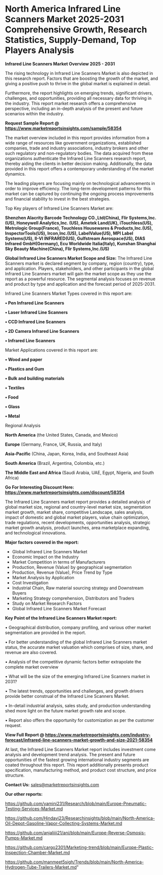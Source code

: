  # North America Infrared Line Scanners Market 2025-2031 Comprehensive Growth, Research Statistics, Supply-Demand,  Top Players Analysis

<Strong> Infrared Line Scanners Market Overview 2025 - 2031</strong>

The rising technology in Infrared Line Scanners Market is also depicted in this research report. Factors that are boosting the growth of the market, and giving a positive push to thrive in the global market is explained in detail.

Furthermore, the report highlights on emerging trends, significant drivers, challenges, and opportunities, providing all necessary data for thriving in the industry. This report market research offers a comprehensive perspective, including an in-depth analysis of the present and future scenarios within the industry.

<strong>Request Sample Report @ <a href=https://www.marketreportsinsights.com/sample/58354>https://www.marketreportsinsights.com/sample/58354</a></strong>

The market overview included in this report provides information from a wide range of resources like government organizations, established companies, trade and industry associations, industry brokers and other such regulatory and non-regulatory bodies. The data acquired from these organizations authenticate the Infrared Line Scanners research report, thereby aiding the clients in better decision making. Additionally, the data provided in this report offers a contemporary understanding of the market dynamics.

The leading players are focusing mainly on technological advancements in order to improve efficiency. The long-term development patterns for this market can be captured by continuing the ongoing process improvements and financial stability to invest in the best strategies.

Top Key players of Infrared Line Scanners Market are:

<strong>Shenzhen Alacrity Barcode Technology CO.,Ltd(China), Flir Systems,Inc.(US), Honeywell Analytics,Inc. (US), Ametek Land(UK), iTouchless(US), Metrologic Group(France), Touchless Housewares & Products,Inc.(US), InspectorTools(US), Ircon,Inc.(US), LabelValue(US), MPI Label Systems(US), II-VI INFRARED(US), Gulfstream Aerospace(US), DIAS Infrared GmbH(Germany), Ecu Worldwide Italia(Italy), Kunshan Shanghai Sky Beauty Machine(China), Flir Systems,Inc.(US)</strong>

<strong><b>Global Infrared Line Scanners Market Scope and Size:</b></strong>
The Infrared Line Scanners market is declared segment by company, region (country), type, and application. Players, stakeholders, and other participants in the global Infrared Line Scanners market will gain the market scope as they use the report as a powerful resource. The segmental analysis focuses on revenue and product by type and application and the forecast period of 2025-2031.

Infrared Line Scanners Market Types covered in this report are:

<strong>• Pen Infrared Line Scanners

• Laser Infrared Line Scanners

• CCD Infrared Line Scanners

• 2D Camera Infrared Line Scanners

• Infrared Line Scanners</strong>

Market Applications covered in this report are:

<strong>• Wood and paper

• Plastics and Gum

• Bulk and building materials

• Textiles

• Food

• Glass

• Metal</strong> 

Regional Analysis

<strong>North America</strong> (the United States, Canada, and Mexico)

<strong>Europe</strong> (Germany, France, UK, Russia, and Italy)

<strong>Asia-Pacific</strong> (China, Japan, Korea, India, and Southeast Asia)

<strong>South America</strong> (Brazil, Argentina, Colombia, etc.)

<strong>The Middle East and Africa</strong> (Saudi Arabia, UAE, Egypt, Nigeria, and South Africa)

<strong>Go For Interesting Discount Here: <a href=https://www.marketreportsinsights.com/discount/58354>https://www.marketreportsinsights.com/discount/58354</a></strong>

The Infrared Line Scanners market report provides a detailed analysis of global market size, regional and country-level market size, segmentation market growth, market share, competitive Landscape, sales analysis, impact of domestic and global market players, value chain optimization, trade regulations, recent developments, opportunities analysis, strategic market growth analysis, product launches, area marketplace expanding, and technological innovations.

<strong><b>Major factors covered in the report:</b></strong>
<ul>
  <li>Global Infrared Line Scanners Market </li>
  <li>Economic Impact on the Industry</li>
  <li>Market Competition in terms of Manufacturers</li>
  <li>Production, Revenue (Value) by geographical segmentation</li>
  <li>Production, Revenue (Value), Price Trend by Type</li>
  <li>Market Analysis by Application</li>
  <li>Cost Investigation</li>
  <li>Industrial Chain, Raw material sourcing strategy and Downstream Buyers</li>
  <li>Marketing Strategy comprehension, Distributors and Traders</li>
  <li>Study on Market Research Factors</li>
  <li>Global Infrared Line Scanners Market Forecast</li>
</ul>

<strong><b>Key Point of the Infrared Line Scanners Market report:</b></strong>

• Geographical distribution, company profiling, and various other market segmentation are provided in the report.

• For better understanding of the global Infrared Line Scanners market status, the accurate market valuation which comprises of size, share, and revenue are also covered.

• Analysis of the competitive dynamic factors better extrapolate the complete market overview

• What will be the size of the emerging Infrared Line Scanners market in 2031?

• The latest trends, opportunities and challenges, and growth drivers provide better construal of the Infrared Line Scanners Market.

• In-detail industrial analysis, sales study, and production understanding shed more light on the future market growth rate and scope.

• Report also offers the opportunity for customization as per the customer request.

<strong><b>View Full Report @ <a href=https://www.marketreportsinsights.com/industry-forecast/infrared-line-scanners-market-growth-and-size-2021-58354>https://www.marketreportsinsights.com/industry-forecast/infrared-line-scanners-market-growth-and-size-2021-58354</a></b></strong>


At last, the Infrared Line Scanners Market report includes investment come analysis and development trend analysis. The present and future opportunities of the fastest growing international industry segments are coated throughout this report. This report additionally presents product specification, manufacturing method, and product cost structure, and price structure.

<strong>Contact Us:</strong>
sales@marketreportsinsights.com

<strong>Our other reports:</strong>

<a href=https://github.com/yamini231/Research/blob/main/Europe-Pneumatic-Testing-Services-Market.md>https://github.com/yamini231/Research/blob/main/Europe-Pneumatic-Testing-Services-Market.md</a>

<a href=https://github.com/Hindavi23/Researchinsights/blob/main/North-America-Oil-Depot-Gasoline-Vapor-Collecting-Systems-Market.md>https://github.com/Hindavi23/Researchinsights/blob/main/North-America-Oil-Depot-Gasoline-Vapor-Collecting-Systems-Market.md</a>

<a href=https://github.com/anjaliiii21/ani/blob/main/Europe-Reverse-Osmosis-Pumps-Market.md>https://github.com/anjaliiii21/ani/blob/main/Europe-Reverse-Osmosis-Pumps-Market.md</a>

<a href=https://github.com/cargo2301/Marketing-trend/blob/main/Europe-Plastic-Inspection-Chamber-Market.md>https://github.com/cargo2301/Marketing-trend/blob/main/Europe-Plastic-Inspection-Chamber-Market.md</a>

<a href=https://github.com/manmeet5sigh/Trends/blob/main/North-America-Hydrogen-Tube-Trailers-Market.md>https://github.com/manmeet5sigh/Trends/blob/main/North-America-Hydrogen-Tube-Trailers-Market.md</a>"

